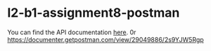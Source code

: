 # l2-b1-assignment8-postman
You can find the API documentation [here](https://documenter.getpostman.com/view/29049886/2s9YJW5Rgp). 0r https://documenter.getpostman.com/view/29049886/2s9YJW5Rgp
